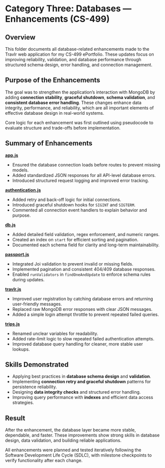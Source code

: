 # Category Three: Databases — Enhancements (CS-499) 

## Overview 
This folder documents all database-related enhancements made to the Travlr web application for my CS-499 ePortfolio. These updates focus on improving reliability, validation, and database performance through structured schema design, error handling, and connection management.

## Purpose of the Enhancements 
The goal was to strengthen the application’s interaction with MongoDB by adding **connection stability**, **graceful shutdown**, **schema validation**, and **consistent database error handling**. These changes enhance data integrity, performance, and reliability, which are all important elements of effective database design in real-world systems.

Core logic for each enhancement was first outlined using pseudocode to evaluate structure and trade-offs before implementation.

## Summary of Enhancements 

[**app.js**](./app.js) 
- Ensured the database connection loads before routes to prevent missing models.
- Added standardized JSON responses for all API-level database errors.
- Introduced structured request logging and improved error tracking.

[**authentication.js**](./authentication.js)
- Added retry and back-off logic for initial connections.
- Introduced graceful shutdown hooks for `SIGINT` and `SIGTERM`.
- Commented all connection event handlers to explain behavior and purpose.

[**db.js**](./db.js)
- Added detailed field validation, regex enforcement, and numeric ranges.
- Created an index on `start` for efficient sorting and pagination.
- Documented each schema field for clarity and long-term maintainability.

[**passport.js**](./passport.js)
- Integrated Joi validation to prevent invalid or missing fields.
- Implemented pagination and consistent 404/409 database responses.
- Enabled `runValidators` in `findOneAndUpdate` to enforce schema rules during updates.

[**travlr.js**](./travlr.js)
- Improved user registration by catching database errors and returning user-friendly messages.
- Replaced raw MongoDB error responses with clear JSON messages.
- Added a simple login attempt throttle to prevent repeated failed queries.

[**trips.js**](./trips.js)
- Renamed unclear variables for readability.
- Added rate-limit logic to slow repeated failed authentication attempts.
- Improved database query handling for cleaner, more stable user lookups.

## Skills Demonstrated 
- Applying best practices in **database schema design** and **validation**.
- Implementing **connection retry and graceful shutdown** patterns for persistence reliability.
- Designing **data integrity checks** and structured error handling.
- Improving query performance with **indexes** and efficient data access strategies.

## Result 
After the enhancement, the database layer became more stable, dependable, and faster. These improvements show strong skills in database design, data validation, and building reliable applications.

All enhancements were planned and tested iteratively following the Software Development Life Cycle (SDLC), with milestone checkpoints to verify functionality after each change.
